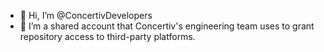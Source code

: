 - 👋 Hi, I’m @ConcertivDevelopers
- 👀 I’m a shared account that Concertiv's engineering team uses to grant repository access to third-party platforms.
